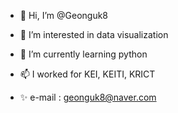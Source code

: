 - 👋 Hi, I’m @Geonguk8
- 👀 I’m interested in data visualization
- 🌱 I’m currently learning python
- 📫 I worked for KEI, KEITI, KRICT
     
- ✨ e-mail : geonguk8@naver.com
